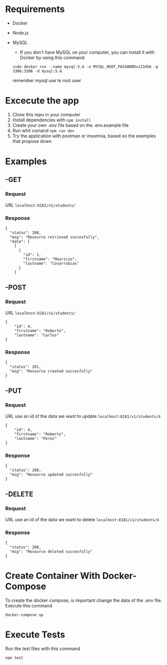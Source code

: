 # **Requirements**
- Docker
- Node.js
- MySQL
  -  If you don't have MySQL on your computer, you can install it with Docker by using this command:

    `sudo docker run --name mysql-5.6 -e MYSQL_ROOT_PASSWORD=123456 -p 3306:3306 -d mysql:5.6`

    remember mysql use te root user

# **Excecute the app**
1. Clone this repo in your computer
2. Install dependencies with `npm install`
3. Create your own .env file based on the .env.example file
4. Run whit comand `npm run dev`
5. Try the application with postman or insomnia, based on the examples that propose down

# **Examples**
## **-GET**
### Request
URL `localhost:8181/v1/students/`
### Response
```
{
  "status": 200,
  "msg": "Resource retrieved succesfully",
  "data": [
    [
      {
        "id": 1,
        "firstname": "Mauricio",
        "lastname": "Covarrubias"
      }
    ]
```
## **-POST**
### Request
URL `localhost:8181/v1/students/`

```
{
	"id": 4,
	"firstname": "Roberto",
	"lastname": "Carlos"
}
```
### Response
```
{
  "status": 201,
  "msg": "Resource created succesfully"
}
```
## **-PUT**
### Request
URL use an id of the data we want to update `localhost:8181/v1/students/4`
```
{
	"id": 4,
	"firstname": "Roberto",
	"lastname": "Perez"
}
```
### Response
```
{
  "status": 200,
  "msg": "Resource updated succesfully"
}
```
## **-DELETE**
### Request
URL use an id of the data we want to delete `localhost:8181/v1/students/4`
### Response         
```
{
  "status": 200,
  "msg": "Resource deleted succesfully"
}
```
# Create Container With Docker-Compose
To create the docker compose, is important change the data of the .env file. Execute this command

`docker-compose up`

# Execute Tests
Run the test files with this command

`npm test`